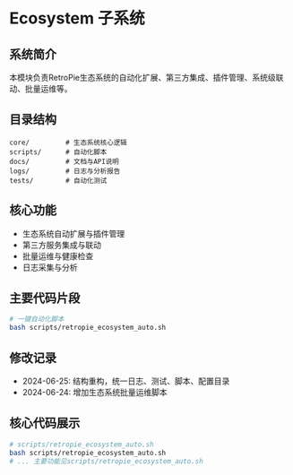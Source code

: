 # Ecosystem 子系统

## 系统简介
本模块负责RetroPie生态系统的自动化扩展、第三方集成、插件管理、系统级联动、批量运维等。

## 目录结构
```
core/         # 生态系统核心逻辑
scripts/      # 自动化脚本
docs/         # 文档与API说明
logs/         # 日志与分析报告
tests/        # 自动化测试
```

## 核心功能
- 生态系统自动扩展与插件管理
- 第三方服务集成与联动
- 批量运维与健康检查
- 日志采集与分析

## 主要代码片段
```bash
# 一键自动化脚本
bash scripts/retropie_ecosystem_auto.sh
```

## 修改记录
- 2024-06-25: 结构重构，统一日志、测试、脚本、配置目录
- 2024-06-24: 增加生态系统批量运维脚本

## 核心代码展示
```bash
# scripts/retropie_ecosystem_auto.sh
bash scripts/retropie_ecosystem_auto.sh
# ... 主要功能见scripts/retropie_ecosystem_auto.sh
``` 